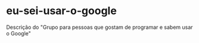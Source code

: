 # eu-sei-usar-o-google
Descrição do "Grupo para pessoas que gostam de programar e sabem usar o Google"
